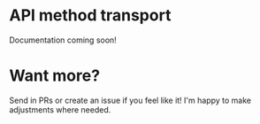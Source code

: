 # API method transport

Documentation coming soon!


# Want more?

Send in PRs or create an issue if you feel like it! I'm happy to make adjustments where needed.
